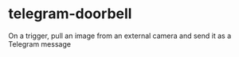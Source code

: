 # telegram-doorbell
On a trigger, pull an image from an external camera and send it as a Telegram message
